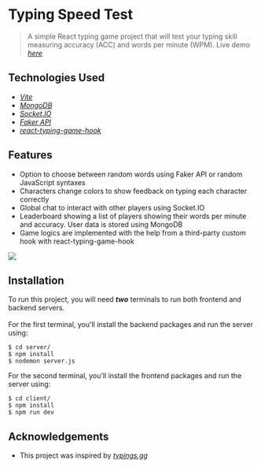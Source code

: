 # Typing Speed Test
> A simple React typing game project that will test your typing skill measuring accuracy (ACC) and words per minute (WPM).
> Live demo [_here_](http://typingspeed-test.com/)

## Technologies Used
- [_Vite_](https://vitejs.dev/)
- [_MongoDB_](https://www.mongodb.com/)
- [_Socket.IO_](https://socket.io/)
- [_Faker API_](https://fakerjs.dev/)
- [_react-typing-game-hook_](https://www.npmjs.com/package/react-typing-game-hook)

## Features
* Option to choose between random words using Faker API or random JavaScript syntaxes
* Characters change colors to show feedback on typing each character correctly
* Global chat to interact with other players using Socket.IO
* Leaderboard showing a list of players showing their words per minute and accuracy. User data is stored using MongoDB
* Game logics are implemented with the help from a third-party custom hook with react-typing-game-hook

![](https://i.imgur.com/CidjJpV.gif)

## Installation
To run this project, you will need <b><i>two</i></b> terminals to run both frontend and backend servers.
<br />
<br />
For the first terminal, you'll install the backend packages and run the server using:
```
$ cd server/
$ npm install
$ nodemon server.js
```
For the second terminal, you'll install the frontend packages and run the server using:
```
$ cd client/
$ npm install
$ npm run dev
```
## Acknowledgements
* This project was inspired by [_typings.gg_](https://typings.gg)
